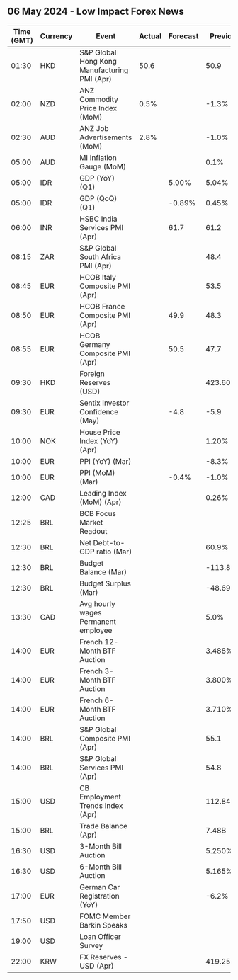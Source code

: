 ## 06 May 2024 - Low Impact Forex News

| Time (GMT) | Currency | Event | Actual | Forecast | Previous |
|------|----------|-------|--------|----------|----------|
| 01:30 | HKD | S&P Global Hong Kong Manufacturing PMI (Apr) | 50.6 |  | 50.9 |
| 02:00 | NZD | ANZ Commodity Price Index (MoM) | 0.5% |  | -1.3% |
| 02:30 | AUD | ANZ Job Advertisements (MoM) | 2.8% |  | -1.0% |
| 05:00 | AUD | MI Inflation Gauge (MoM) |  |  | 0.1% |
| 05:00 | IDR | GDP (YoY) (Q1) |  | 5.00% | 5.04% |
| 05:00 | IDR | GDP (QoQ) (Q1) |  | -0.89% | 0.45% |
| 06:00 | INR | HSBC India Services PMI (Apr) |  | 61.7 | 61.2 |
| 08:15 | ZAR | S&P Global South Africa PMI (Apr) |  |  | 48.4 |
| 08:45 | EUR | HCOB Italy Composite PMI (Apr) |  |  | 53.5 |
| 08:50 | EUR | HCOB France Composite PMI (Apr) |  | 49.9 | 48.3 |
| 08:55 | EUR | HCOB Germany Composite PMI (Apr) |  | 50.5 | 47.7 |
| 09:30 | HKD | Foreign Reserves (USD) |  |  | 423.60B |
| 09:30 | EUR | Sentix Investor Confidence (May) |  | -4.8 | -5.9 |
| 10:00 | NOK | House Price Index (YoY) (Apr) |  |  | 1.20% |
| 10:00 | EUR | PPI (YoY) (Mar) |  |  | -8.3% |
| 10:00 | EUR | PPI (MoM) (Mar) |  | -0.4% | -1.0% |
| 12:00 | CAD | Leading Index (MoM) (Apr) |  |  | 0.26% |
| 12:25 | BRL | BCB Focus Market Readout |  |  |  |
| 12:30 | BRL | Net Debt-to-GDP ratio (Mar) |  |  | 60.9% |
| 12:30 | BRL | Budget Balance (Mar) |  |  | -113.858B |
| 12:30 | BRL | Budget Surplus (Mar) |  |  | -48.692B |
| 13:30 | CAD | Avg hourly wages Permanent employee |  |  | 5.0% |
| 14:00 | EUR | French 12-Month BTF Auction |  |  | 3.488% |
| 14:00 | EUR | French 3-Month BTF Auction |  |  | 3.800% |
| 14:00 | EUR | French 6-Month BTF Auction |  |  | 3.710% |
| 14:00 | BRL | S&P Global Composite PMI (Apr) |  |  | 55.1 |
| 14:00 | BRL | S&P Global Services PMI (Apr) |  |  | 54.8 |
| 15:00 | USD | CB Employment Trends Index (Apr) |  |  | 112.84 |
| 15:00 | BRL | Trade Balance (Apr) |  |  | 7.48B |
| 16:30 | USD | 3-Month Bill Auction |  |  | 5.250% |
| 16:30 | USD | 6-Month Bill Auction |  |  | 5.165% |
| 17:00 | EUR | German Car Registration (YoY) |  |  | -6.2% |
| 17:50 | USD | FOMC Member Barkin Speaks |  |  |  |
| 19:00 | USD | Loan Officer Survey |  |  |  |
| 22:00 | KRW | FX Reserves - USD (Apr) |  |  | 419.25B |
